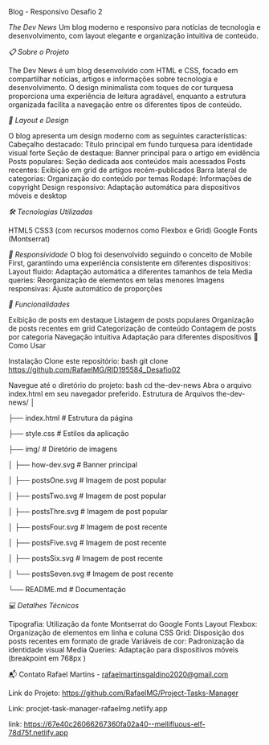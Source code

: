 Blog - Responsivo 
Desafio 2

*The Dev News*
Um blog moderno e responsivo para notícias de tecnologia e desenvolvimento, com layout elegante e organização intuitiva de conteúdo.

*📋 Sobre o Projeto*

The Dev News é um blog desenvolvido com HTML e CSS, focado em compartilhar notícias, artigos e informações sobre tecnologia e desenvolvimento. O design minimalista com toques de cor turquesa proporciona uma experiência de leitura agradável, enquanto a estrutura organizada facilita a navegação entre os diferentes tipos de conteúdo.

*🎨 Layout e Design*

O blog apresenta um design moderno com as seguintes características:
Cabeçalho destacado: Título principal em fundo turquesa para identidade visual forte
Seção de destaque: Banner principal para o artigo em evidência
Posts populares: Seção dedicada aos conteúdos mais acessados
Posts recentes: Exibição em grid de artigos recém-publicados
Barra lateral de categorias: Organização do conteúdo por temas
Rodapé: Informações de copyright
Design responsivo: Adaptação automática para dispositivos móveis e desktop

*🛠️ Tecnologias Utilizadas*

HTML5
CSS3 (com recursos modernos como Flexbox e Grid)
Google Fonts (Montserrat)

*📱 Responsividade*
O blog foi desenvolvido seguindo o conceito de Mobile First, garantindo uma experiência consistente em diferentes dispositivos:
Layout fluido: Adaptação automática a diferentes tamanhos de tela
Media queries: Reorganização de elementos em telas menores
Imagens responsivas: Ajuste automático de proporções

*🎯 Funcionalidades*

Exibição de posts em destaque
Listagem de posts populares
Organização de posts recentes em grid
Categorização de conteúdo
Contagem de posts por categoria
Navegação intuitiva
Adaptação para diferentes dispositivos
🚀 Como Usar

Instalação
Clone este repositório:
bash
git clone https://github.com/RafaelMG/RID195584_Desafio02

Navegue até o diretório do projeto:
bash
cd the-dev-news
Abra o arquivo index.html em seu navegador preferido.
Estrutura de Arquivos
the-dev-news/
│

├── index.html          # Estrutura da página

├── style.css           # Estilos da aplicação

├── img/                # Diretório de imagens

│   ├── how-dev.svg     # Banner principal

│   ├── postsOne.svg    # Imagem de post popular

│   ├── postsTwo.svg    # Imagem de post popular

│   ├── postsThre.svg   # Imagem de post popular

│   ├── postsFour.svg   # Imagem de post recente

│   ├── postsFive.svg   # Imagem de post recente

│   ├── postsSix.svg    # Imagem de post recente

│   └── postsSeven.svg  # Imagem de post recente

└── README.md           # Documentação

*💻 Detalhes Técnicos*

Tipografia: Utilização da fonte Montserrat do Google Fonts
Layout Flexbox: Organização de elementos em linha e coluna
CSS Grid: Disposição dos posts recentes em formato de grade
Variáveis de cor: Padronização da identidade visual
Media Queries: Adaptação para dispositivos móveis (breakpoint em 768px )

📬 Contato Rafael Martins - rafaelmartinsgaldino2020@gmail.com

Link do Projeto: https://github.com/RafaelMG/Project-Tasks-Manager

Link: procjet-task-manager-rafaelmg.netlify.app

link: https://67e40c26066267360fa02a40--mellifluous-elf-78d75f.netlify.app
